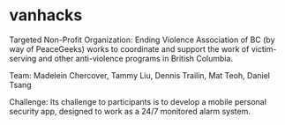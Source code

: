 # vanhacks

Targeted Non-Profit Organization: Ending Violence Association of BC (by way of PeaceGeeks) works to coordinate and support the work of victim-serving and other anti-violence programs in British Columbia.

Team: Madelein Chercover, Tammy Liu, Dennis Trailin, Mat Teoh, Daniel Tsang

Challenge: Its challenge to participants is to develop a mobile personal security app, designed to work as a 24/7 monitored alarm system.


